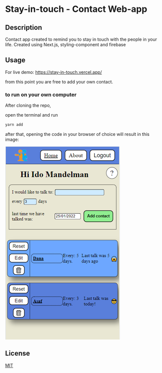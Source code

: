 # Stay-in-touch - Contact Web-app

## Description

Contact app created to remind you to stay in touch with the people in your life.
Created using Next.js, styling-component and firebase

## Usage

For live demo: https://stay-in-touch.vercel.app/

from this point you are free to add your own contact.

### to run on your own computer

After cloning the repo,

open the terminal and run

```bash
yarn add
```

after that, opening the code in your browser of choice will result in this image:

![](public/stayInTouch-picture.PNG)

## License

[MIT](https://choosealicense.com/licenses/mit/)
